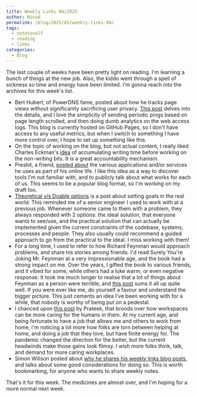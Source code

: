 ```yaml
---
title: Weekly Links 04/2025
author: Ninad
permalink: /blog/2025/01/weekly-links-04/
tags:
  - notetoself
  - reading
  - links
categories:
  - Blog
---
```

The last couple of weeks have been pretty light on reading. I'm learning a bunch of things at the new job. Also, the kiddo went through a spell of sickness so time and energy have been limited. I'm gonna reach into the archives for this week's list.

* Bert Hubert, of PowerDNS fame, posted about how he tracks page views without significantly sacrificing user privacy. [This post](https://berthub.eu/articles/posts/tracking-free-audience-statistics/) delves into the details, and I love the simplicity of sending periodic pings based on page length scrolled, and then doing dumb analytics on the web access logs. This blog is currently hosted on GitHub Pages, so I don't have access to any useful metrics, but when I switch to something I have more control over, I hope to set up something like this.
* On the topic of working on the blog, but not actual content, I really liked Charles Eckman's [idea](https://cceckman.com/writing/publish-then-program/) of accumulating writing time before working on the non-writing bits. It is a great accountability mechanism.
* Preshit, a friend, [posted about](https://nuclearbits.com/my-default-apps-2024/) the various applications and/or services he uses as part of his online life. I like this idea as a way to discover tools I'm not familiar with, and to publicly talk about what works for each of us. This seems to be a popular blog format, so I'm working on my draft too.
* [Theoretical v/s Doable options](https://pradfit.substack.com/p/theoretical-vs-doable-options-dealing) is a post about setting goals in the real world. This reminded me of a senior engineer I used to work with at a previous job. Whenever someone came to them with a problem, they always responded with 2 options: the ideal solution, that everyone wants to see/use, and the practical solution that can actually be implemented given the current constraints of the codebase, systems, processes and people. They also usually could recommend a guided approach to go from the practical to the ideal. I miss working with them!
* For a long time, I used to refer to how Richard Feynman would approach problems, and share his stories among friends. I'd read Surely You're Joking Mr. Feynman at a very impressionable age, and the book had a strong impact on me. Over the years, I gifted the book to various friends, and it vibed for some, while others had a luke warm, or even negative response. It took me much longer to realise that a lot of things about Feynman as a person were terrible, and [this post](https://bigthink.com/starts-with-a-bang/why-richard-feynman-hero/) sums it all up quite well. If you were ever like me, do yourself a favour and understand the bigger picture. This just cements an idea I've been working with for a while, that nobody is worthy of being put on a pedestal.
* I chanced upon [this post](https://prateekwaghre.com/why-cant-people-care-more-about-people) by Prateek, that broods over how workspaces can be more caring for the humans in them. At my current age, and being fortunate to have a job that allows me and others to work from home, i'm noticing a lot more how folks are torn between helping at home, and doing a job that they love, but have finite energy for. The pandemic changed the direction for the better, but the current headwinds make those gains look flimsy. I wish more folks think, talk, and demand for more caring workplaces.
* Simon Wilison posted about [why he shares his weekly links blog posts](https://simonwillison.net/2024/Dec/22/link-blog/), and talks about some good considerations for doing so. This is worth bookmarking, for anyone who wants to share weekly notes.

That's it for this week. The medicines are almost over, and I'm hoping for a more normal next week.
